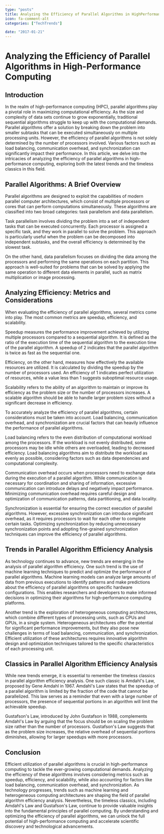 ```yaml
---
type: "posts"
title: Analyzing the Efficiency of Parallel Algorithms in HighPerformance Computing
icon: fa-comment-alt
categories: ["TechTrends"]

date: "2017-01-21"
---
```




# Analyzing the Efficiency of Parallel Algorithms in High-Performance Computing

## Introduction

In the realm of high-performance computing (HPC), parallel algorithms play a pivotal role in maximizing computational efficiency. As the size and complexity of data sets continue to grow exponentially, traditional sequential algorithms struggle to keep up with the computational demands. Parallel algorithms offer a solution by breaking down the problem into smaller subtasks that can be executed simultaneously on multiple processing units. However, the efficiency of parallel algorithms is not solely determined by the number of processors involved. Various factors such as load balancing, communication overhead, and synchronization can significantly impact their performance. In this article, we delve into the intricacies of analyzing the efficiency of parallel algorithms in high-performance computing, exploring both the latest trends and the timeless classics in this field.

## Parallel Algorithms: A Brief Overview

Parallel algorithms are designed to exploit the capabilities of modern parallel computer architectures, which consist of multiple processors or cores that can perform computations simultaneously. These algorithms are classified into two broad categories: task parallelism and data parallelism.

Task parallelism involves dividing the problem into a set of independent tasks that can be executed concurrently. Each processor is assigned a specific task, and they work in parallel to solve the problem. This approach is particularly useful when the problem can be decomposed into independent subtasks, and the overall efficiency is determined by the slowest task.

On the other hand, data parallelism focuses on dividing the data among the processors and performing the same operations on each partition. This approach is well-suited for problems that can be solved by applying the same operation to different data elements in parallel, such as matrix multiplication or image processing.

## Analyzing Efficiency: Metrics and Considerations

When evaluating the efficiency of parallel algorithms, several metrics come into play. The most common metrics are speedup, efficiency, and scalability.

Speedup measures the performance improvement achieved by utilizing multiple processors compared to a sequential algorithm. It is defined as the ratio of the execution time of the sequential algorithm to the execution time of the parallel algorithm. A speedup of 2 indicates that the parallel algorithm is twice as fast as the sequential one.

Efficiency, on the other hand, measures how effectively the available resources are utilized. It is calculated by dividing the speedup by the number of processors used. An efficiency of 1 indicates perfect utilization of resources, while a value less than 1 suggests suboptimal resource usage.

Scalability refers to the ability of an algorithm to maintain or improve its efficiency as the problem size or the number of processors increases. A scalable algorithm should be able to handle larger problem sizes without a significant decrease in efficiency.

To accurately analyze the efficiency of parallel algorithms, certain considerations must be taken into account. Load balancing, communication overhead, and synchronization are crucial factors that can heavily influence the performance of parallel algorithms.

Load balancing refers to the even distribution of computational workload among the processors. If the workload is not evenly distributed, some processors may be idle while others are overloaded, leading to decreased efficiency. Load balancing algorithms aim to distribute the workload as evenly as possible, considering factors such as data dependencies and computational complexity.

Communication overhead occurs when processors need to exchange data during the execution of a parallel algorithm. While communication is necessary for coordination and sharing of information, excessive communication can introduce delays and negatively impact performance. Minimizing communication overhead requires careful design and optimization of communication patterns, data partitioning, and data locality.

Synchronization is essential for ensuring the correct execution of parallel algorithms. However, excessive synchronization can introduce significant overhead, as it requires processors to wait for each other to complete certain tasks. Optimizing synchronization by reducing unnecessary synchronization points and adopting fine-grained synchronization techniques can improve the efficiency of parallel algorithms.

## Trends in Parallel Algorithm Efficiency Analysis

As technology continues to advance, new trends are emerging in the analysis of parallel algorithm efficiency. One such trend is the use of machine learning techniques to predict and optimize the performance of parallel algorithms. Machine learning models can analyze large amounts of data from previous executions to identify patterns and make predictions about the efficiency of parallel algorithms on specific hardware configurations. This enables researchers and developers to make informed decisions in optimizing their algorithms for high-performance computing platforms.

Another trend is the exploration of heterogeneous computing architectures, which combine different types of processing units, such as CPUs and GPUs, in a single system. Heterogeneous architectures offer the potential for significant performance improvements, but they also pose new challenges in terms of load balancing, communication, and synchronization. Efficient utilization of these architectures requires innovative algorithm design and optimization techniques tailored to the specific characteristics of each processing unit.

## Classics in Parallel Algorithm Efficiency Analysis

While new trends emerge, it is essential to remember the timeless classics in parallel algorithm efficiency analysis. One such classic is Amdahl's Law, proposed by Gene Amdahl in 1967. Amdahl's Law states that the speedup of a parallel algorithm is limited by the fraction of the code that cannot be parallelized. This law serves as a reminder that even with a large number of processors, the presence of sequential portions in an algorithm will limit the achievable speedup.

Gustafson's Law, introduced by John Gustafson in 1988, complements Amdahl's Law by arguing that the focus should be on scaling the problem size rather than the number of processors. Gustafson's Law suggests that as the problem size increases, the relative overhead of sequential portions diminishes, allowing for larger speedups with more processors.

## Conclusion

Efficient utilization of parallel algorithms is crucial in high-performance computing to tackle the ever-growing computational demands. Analyzing the efficiency of these algorithms involves considering metrics such as speedup, efficiency, and scalability, while also accounting for factors like load balancing, communication overhead, and synchronization. As technology progresses, trends such as machine learning and heterogeneous computing architectures are shaping the field of parallel algorithm efficiency analysis. Nevertheless, the timeless classics, including Amdahl's Law and Gustafson's Law, continue to provide valuable insights into the fundamental principles of parallel computing. By understanding and optimizing the efficiency of parallel algorithms, we can unlock the full potential of high-performance computing and accelerate scientific discovery and technological advancements.